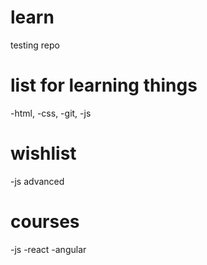 # learn
testing repo

# list for learning things

-html,
-css,
-git,
-js 

# wishlist

-js advanced

# courses

-js
-react
-angular